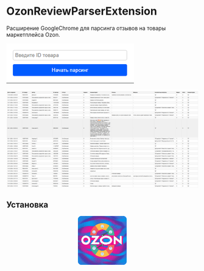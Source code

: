 # OzonReviewParserExtension
 Расширение GoogleChrome для парсинга отзывов на товары маркетплейса Ozon.
<br>

![popup](https://github.com/Nikita55612/OzonReviewParserExtension/blob/main/screenshots/Screenshot2.png)

![OzonReviewParserExtension](https://github.com/Nikita55612/OzonReviewParserExtension/blob/main/screenshots/Screenshot1.png)

## Установка



<p align="center">
 <img src="https://github.com/Nikita55612/OzonReviewParserExtension/blob/main/src/icons/icon128.png" />
</p>





